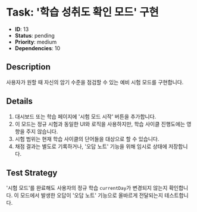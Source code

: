 # Task: '학습 성취도 확인 모드' 구현

- **ID**: 13
- **Status**: pending
- **Priority**: medium
- **Dependencies**: 10

## Description
사용자가 원할 때 자신의 암기 수준을 점검할 수 있는 예비 시험 모드를 구현합니다.

## Details
1. 대시보드 또는 학습 페이지에 '시험 모드 시작' 버튼을 추가합니다.
2. 이 모드는 정규 시험과 동일한 UI와 로직을 사용하지만, 학습 사이클 진행도에는 영향을 주지 않습니다.
3. 시험 범위는 현재 학습 사이클의 단어들을 대상으로 할 수 있습니다.
4. 채점 결과는 별도로 기록하거나, '오답 노트' 기능을 위해 임시로 상태에 저장합니다.

## Test Strategy
'시험 모드'를 완료해도 사용자의 정규 학습 `currentDay`가 변경되지 않는지 확인합니다. 이 모드에서 발생한 오답이 '오답 노트' 기능으로 올바르게 전달되는지 테스트합니다. 